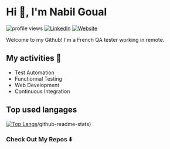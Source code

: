 # Hi 👋, I'm Nabil Goual

![profile views](https://visitor-badge.glitch.me/badge?page_id=Nabil-bali.nabil-bali&right_color=blue)
[![LinkedIn](https://img.shields.io/badge/LinkedIn-Nabil%20Goual-informational?style=flat&color=informational&logo=linkedin&logoColor=white)](https://www.linkedin.com/in/nabil-goual-developpeur/)
[![Website](https://img.shields.io/badge/Website-Nabil.bali-informational?style=flat&color=success&logo=vercel&logoColor=white)](https://nabil-bali.github.io/nabil-bali/)

Welcome to my Github! I'm a French QA tester working in remote.

## My activities 🎯

- Test Automation
- Functionnal Testing
- Web Development
- Continuous Integration

## Top used langages

[![Top Langs](https://github-readme-stats.vercel.app/api/top-langs/?username=Nabil-bali)](https://github.com/Nabil-bali)/github-readme-stats)

### Check Out My Repos ⬇️

